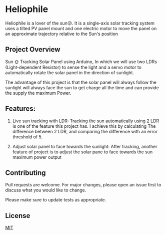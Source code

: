 # Heliophile

Heliophile is a lover of the sun😜. It is a single-axis solar tracking system uses a tilted PV panel mount and one electric motor to move the panel on an approximate trajectory relative to the Sun's position

## Project Overview

Sun 🌞 Tracking Solar Panel using Arduino, In which we will use two LDRs (Light-dependent Resistor) to sense the light and a servo motor to automatically rotate the solar panel in the direction of sunlight. 
  
   The advantage of this project is that the solar panel will always follow the sunlight will always face the sun to get charge all the time and can provide the supply the maximum Power.

## Features:
1. Live sun tracking with LDR: Tracking the sun automatically using 2 LDR is one of the feature this project has. I achieve this by  calculating The difference between 2 LDR, and comparing the difference with an error threshold of 5.

2. Adjust solar panel to face towards the sunlight: After tracking, another feature of project is to adjust the solar pane to face towards the sun maximum power output


## Contributing

Pull requests are welcome. For major changes, please open an issue first
to discuss what you would like to change.

Please make sure to update tests as appropriate.

## License

[MIT](https://choosealicense.com/licenses/mit/)
